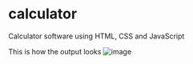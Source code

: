 # calculator
Calculator software using HTML, CSS and JavaScript

This is how the output looks
![image](https://github.com/user-attachments/assets/21147372-e390-4698-9283-4ddda8af371c)
